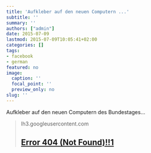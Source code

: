 ```yaml
---
title: 'Aufkleber auf den neuen Computern ...'
subtitle: ''
summary: ''
authors: ["admin"]
date: 2015-07-09
lastmod: 2015-07-09T10:05:41+02:00
categories: []
tags:
- facebook
- german
featured: no
image:
  caption: ''
  focal_point: ''
  preview_only: no
slug: ''
---
```

Aufkleber auf den neuen Computern des Bundestages...
> lh3.googleusercontent.com
> ## [Error 404 (Not Found)!!1](https://lh3.googleusercontent.com/proxy/xdBvuSmpOItrPTkU77r4ZIfsyAOmy8942Ypd0cCiudxF0fE6-nS22EccZ_2GjT5QZ0I5ycLRXW4qBJIUBYHB8722hgZTQBUsqPBPDAfOxEQUiePDkQ=s759)
>


